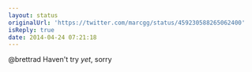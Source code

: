 ```yaml
---
layout: status
originalUrl: 'https://twitter.com/marcgg/status/459230588265062400'
isReply: true
date: 2014-04-24 07:21:18
---
```


@brettrad Haven't try _yet_, sorry
